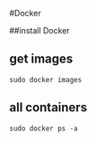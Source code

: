 #Docker

##install Docker



## get images

```
sudo docker images
```

## all containers
```
sudo docker ps -a
```
